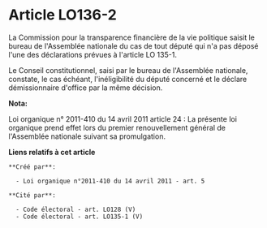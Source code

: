 # Article LO136-2

La Commission pour la transparence financière de la vie politique saisit le bureau de l'Assemblée nationale du cas de tout
député qui n'a pas déposé l'une des déclarations prévues à l'article LO 135-1. 

Le Conseil constitutionnel, saisi par le bureau de l'Assemblée nationale, constate, le cas échéant, l'inéligibilité du député
concerné et le déclare démissionnaire d'office par la même décision.

**Nota:**

Loi organique n° 2011-410 du 14 avril 2011 article 24 : La présente loi organique prend effet lors du premier renouvellement
général de l'Assemblée nationale suivant sa promulgation.

**Liens relatifs à cet article**

	**Créé par**:

	  - Loi organique n°2011-410 du 14 avril 2011 - art. 5

	**Cité par**:

	  - Code électoral - art. LO128 (V)
	  - Code électoral - art. LO135-1 (V)
